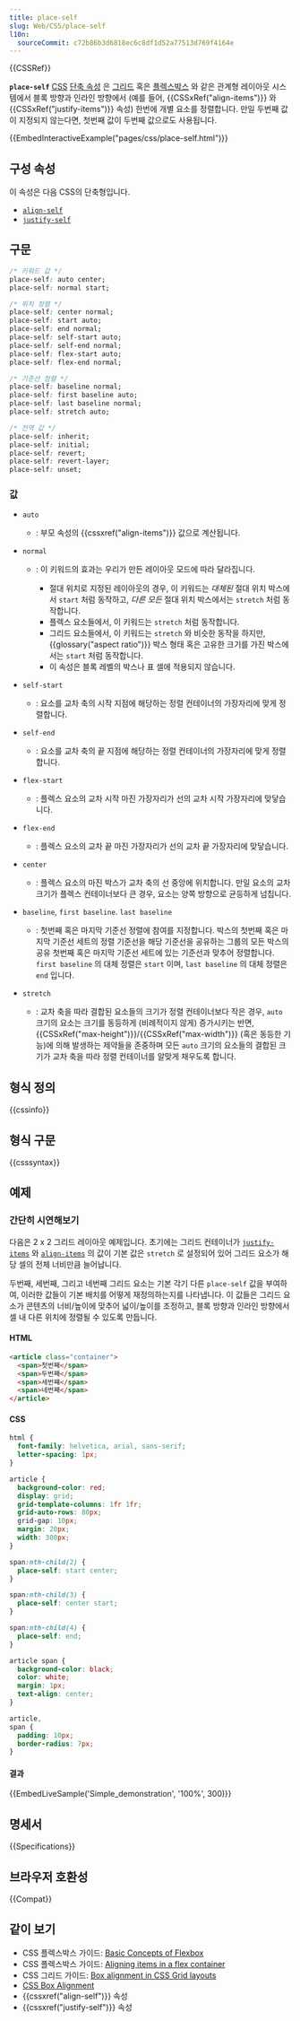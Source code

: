 ```yaml
---
title: place-self
slug: Web/CSS/place-self
l10n:
  sourceCommit: c72b86b3d6818ec6c8df1d52a77513d769f4164e
---
```


{{CSSRef}}

**`place-self`** [CSS](/ko/docs/Web/CSS) [단축 속성](/ko/docs/Web/CSS/Shorthand_properties) 은 [그리드](/ko/docs/Web/CSS/CSS_grid_layout) 혹은 [플렉스박스](/ko/docs/Web/CSS/CSS_flexible_box_layout) 와 같은 관계형 레이아웃 시스템에서 블록 방향과 인라인 방향에서 (예를 들어, {{CSSxRef("align-items")}} 와 {{CSSxRef("justify-items")}} 속성) 한번에 개별 요소를 정렬합니다. 만일 두번째 값이 지정되지 않는다면, 첫번째 값이 두번째 값으로도 사용됩니다.

{{EmbedInteractiveExample("pages/css/place-self.html")}}

## 구성 속성

이 속성은 다음 CSS의 단축형입니다.

- [`align-self`](/ko/docs/Web/CSS/align-self)
- [`justify-self`](/ko/docs/Web/CSS/justify-self)

## 구문

```css
/* 키워드 값 */
place-self: auto center;
place-self: normal start;

/* 위치 정렬 */
place-self: center normal;
place-self: start auto;
place-self: end normal;
place-self: self-start auto;
place-self: self-end normal;
place-self: flex-start auto;
place-self: flex-end normal;

/* 기준선 정렬 */
place-self: baseline normal;
place-self: first baseline auto;
place-self: last baseline normal;
place-self: stretch auto;

/* 전역 값 */
place-self: inherit;
place-self: initial;
place-self: revert;
place-self: revert-layer;
place-self: unset;
```

### 값

- `auto`
  - : 부모 속성의 {{cssxref("align-items")}} 값으로 계산됩니다.
- `normal`

  - : 이 키워드의 효과는 우리가 만든 레이아웃 모드에 따라 달라집니다.

    - 절대 위치로 지정된 레이아웃의 경우, 이 키워드는 _대체된_ 절대 위치 박스에서 `start` 처럼 동작하고, _다른 모든_ 절대 위치 박스에서는 `stretch` 처럼 동작합니다.
    - 플렉스 요소들에서, 이 키워드는 `stretch` 처럼 동작합니다.
    - 그리드 요소들에서, 이 키워드는 `stretch` 와 비슷한 동작을 하지만, {{glossary("aspect ratio")}} 박스 형태 혹은 고유한 크기를 가진 박스에서는 `start` 처럼 동작합니다.
    - 이 속성은 블록 레벨의 박스나 표 셀에 적용되지 않습니다.

- `self-start`
  - : 요소를 교차 축의 시작 지점에 해당하는 정렬 컨테이너의 가장자리에 맞게 정렬합니다.
- `self-end`
  - : 요소를 교차 축의 끝 지점에 해당하는 정렬 컨테이너의 가장자리에 맞게 정렬합니다.
- `flex-start`
  - : 플렉스 요소의 교차 시작 마진 가장자리가 선의 교차 시작 가장자리에 맞닿습니다.
- `flex-end`
  - : 플렉스 요소의 교차 끝 마진 가장자리가 선의 교차 끝 가장자리에 맞닿습니다.
- `center`
  - : 플렉스 요소의 마진 박스가 교차 축의 선 중앙에 위치합니다. 만일 요소의 교차 크기가 플렉스 컨테이너보다 큰 경우, 요소는 양쪽 방향으로 균등하게 넘칩니다.
- `baseline`, `first baseline`. `last baseline`

  - : 첫번째 혹은 마지막 기준선 정렬에 참여를 지정합니다. 박스의 첫번째 혹은 마지막 기준선 세트의 정렬 기준선을 해당 기준선을 공유하는 그룹의 모든 박스의 공유 첫번째 혹은 마지막 기준선 세트에 있는 기준선과 맞추어 정렬합니다.
    `first baseline` 의 대체 정렬은 `start` 이며, `last baseline` 의 대체 정렬은 `end` 입니다.
    
- `stretch`
  - : 교차 축을 따라 결합된 요소들의 크기가 정렬 컨테이너보다 작은 경우, `auto` 크기의 요소는 크기를 동등하게 (비례적이지 않게) 증가시키는 반면, {{CSSxRef("max-height")}}/{{CSSxRef("max-width")}} (혹은 동등한 기능)에 의해 발생하는 제약들을 존중하며 모든 `auto` 크기의 요소들의 결합된 크기가 교차 축을 따라 정렬 컨테이너를 알맞게 채우도록 합니다.

## 형식 정의

{{cssinfo}}

## 형식 구문

{{csssyntax}}

## 예제

### 간단히 시연해보기

다음은 2 x 2 그리드 레이아웃 예제입니다. 초기에는 그리드 컨테이너가 [`justify-items`](/ko/docs/Web/CSS/justify-items) 와 [`align-items`](/ko/docs/Web/CSS/align-items) 의 값이 기본 값은 `stretch` 로 설정되어 있어 그리드 요소가 해당 셀의 전체 너비만큼 늘어납니다.

두번째, 세번째, 그리고 네번째 그리드 요소는 기본 각기 다른 `place-self` 값을 부여하여, 이러한 값들이 기본 배치를 어떻게 재정의하는지를 나타냅니다. 이 값들은 그리드 요소가 콘텐츠의 너비/높이에 맞추어 넓이/높이를 조정하고, 블록 방향과 인라인 방향에서 셀 내 다른 위치에 정렬될 수 있도록 만듭니다.

#### HTML

```html
<article class="container">
  <span>첫번째</span>
  <span>두번째</span>
  <span>세번쨰</span>
  <span>네번째</span>
</article>
```

#### CSS

```css
html {
  font-family: helvetica, arial, sans-serif;
  letter-spacing: 1px;
}

article {
  background-color: red;
  display: grid;
  grid-template-columns: 1fr 1fr;
  grid-auto-rows: 80px;
  grid-gap: 10px;
  margin: 20px;
  width: 300px;
}

span:nth-child(2) {
  place-self: start center;
}

span:nth-child(3) {
  place-self: center start;
}

span:nth-child(4) {
  place-self: end;
}

article span {
  background-color: black;
  color: white;
  margin: 1px;
  text-align: center;
}

article,
span {
  padding: 10px;
  border-radius: 7px;
}
```

#### 결과

{{EmbedLiveSample('Simple_demonstration', '100%', 300)}}

## 명세서

{{Specifications}}

## 브라우저 호환성

{{Compat}}

## 같이 보기

- CSS 플렉스박스 가이드: [Basic Concepts of Flexbox](/ko/docs/Web/CSS/CSS_flexible_box_layout/Basic_concepts_of_flexbox)
- CSS 플렉스박스 가이드: [Aligning items in a flex container](/ko/docs/Web/CSS/CSS_flexible_box_layout/Aligning_items_in_a_flex_container)
- CSS 그리드 가이드: [Box alignment in CSS Grid layouts](/ko/docs/Web/CSS/CSS_grid_layout/Box_alignment_in_grid_layout)
- [CSS Box Alignment](/ko/docs/Web/CSS/CSS_box_alignment)
- {{cssxref("align-self")}} 속성
- {{cssxref("justify-self")}} 속성